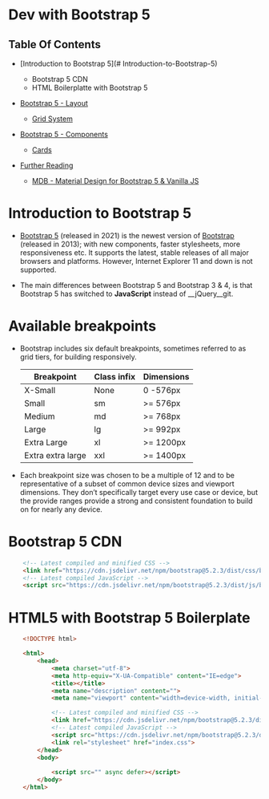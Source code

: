 # Dev with Bootstrap 5

## Table Of Contents
- [Introduction to Bootstrap 5](# Introduction-to-Bootstrap-5)
  - Bootstrap 5 CDN
  - HTML Boilerplatte with Bootstrap 5 

- [Bootstrap 5 - Layout]()
  - [Grid System]()

- [Bootstrap 5 - Components]()
  - [Cards]()

- [Further Reading]()
  - [MDB - Material Design for Bootstrap 5 & Vanilla JS](https://mdbootstrap.com/docs/standard/)


# Introduction to Bootstrap 5
* [Bootstrap 5](https://www.w3schools.com/bootstrap5/index.php) (released in 2021) is the newest version of [Bootstrap](https://www.w3schools.com/bootstrap/default.asp) (released in 2013); with new components, faster stylesheets, more responsiveness etc. It supports the latest, stable releases of all major browsers and platforms. However, Internet Explorer 11 and down is not supported.

* The main differences between Bootstrap 5 and Bootstrap 3 & 4, is that Bootstrap 5 has switched to __JavaScript__ instead of __jQuery__git.

# Available breakpoints
* Bootstrap includes six default breakpoints, sometimes referred to as grid tiers, for building responsively.

  Breakpoint | Class infix | Dimensions
  | -------  | ----------- | ---------|
  X-Small | None | 0 -576px
  Small | sm | >= 576px
  Medium | md | >= 768px
  Large | lg | >= 992px
  Extra Large | xl | >= 1200px
  Extra extra large | xxl | >= 1400px

* Each breakpoint size was chosen to be a multiple of 12 and to be representative of a subset of common device sizes and viewport dimensions. They don’t specifically target every use case or device, but the provide ranges provide a strong and consistent foundation to build on for nearly any device.
# Bootstrap 5 CDN
```html
    <!-- Latest compiled and minified CSS -->
    <link href="https://cdn.jsdelivr.net/npm/bootstrap@5.2.3/dist/css/bootstrap.min.css" rel="stylesheet">
    <!-- Latest compiled JavaScript -->
    <script src="https://cdn.jsdelivr.net/npm/bootstrap@5.2.3/dist/js/bootstrap.bundle.min.js"></script>
```

# HTML5 with Bootstrap 5 Boilerplate
```html
    <!DOCTYPE html>

    <html>
        <head>
            <meta charset="utf-8">
            <meta http-equiv="X-UA-Compatible" content="IE=edge">
            <title></title>
            <meta name="description" content="">
            <meta name="viewport" content="width=device-width, initial-scale=1">

            <!-- Latest compiled and minified CSS -->
            <link href="https://cdn.jsdelivr.net/npm/bootstrap@5.2.3/dist/css/bootstrap.min.css" rel="stylesheet">
            <!-- Latest compiled JavaScript -->
            <script src="https://cdn.jsdelivr.net/npm/bootstrap@5.2.3/dist/js/bootstrap.bundle.min.js"></script>
            <link rel="stylesheet" href="index.css">
        </head>
        <body>
            
            <script src="" async defer></script>
        </body>
    </html>
```